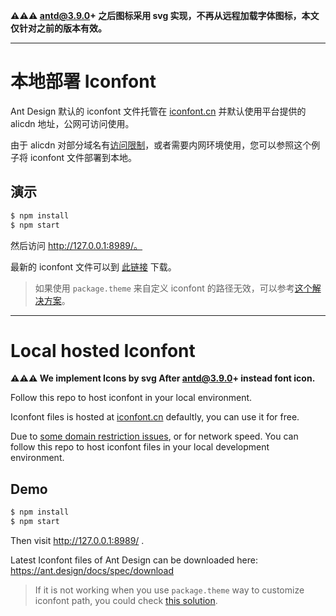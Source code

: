**⚠️⚠️⚠️ antd@3.9.0+ 之后图标采用 svg 实现，不再从远程加载字体图标，本文仅针对之前的版本有效。**

---

# 本地部署 Iconfont

Ant Design 默认的 iconfont 文件托管在 [iconfont.cn](http://iconfont.cn/) 并默认使用平台提供的 alicdn 地址，公网可访问使用。

由于 alicdn 对部分域名有[访问限制](https://github.com/ant-design/ant-design/issues/1070)，或者需要内网环境使用，您可以参照这个例子将 iconfont 文件部署到本地。

## 演示

```bash
$ npm install
$ npm start
```

然后访问 http://127.0.0.1:8989/。

最新的 iconfont 文件可以到 [此链接](https://ant.design/docs/spec/download-cn) 下载。

> 如果使用 `package.theme` 来自定义 iconfont 的路径无效，可以参考[这个解决方案](https://github.com/visvadw/dvajs-user-dashboard/pull/2)。

---

# Local hosted Iconfont

**⚠️⚠️⚠️ We implement Icons by svg After antd@3.9.0+ instead font icon.**

Follow this repo to host iconfont in your local environment.

Iconfont files is hosted at [iconfont.cn](http://iconfont.cn/) defaultly, you can use it for free.

Due to [some domain restriction issues](https://github.com/ant-design/ant-design/issues/1070), or for network speed.
You can follow this repo to host iconfont files in your local development environment.

## Demo

```bash
$ npm install
$ npm start
```

Then visit http://127.0.0.1:8989/ .

Latest Iconfont files of Ant Design can be downloaded here: https://ant.design/docs/spec/download

> If it is not working when you use `package.theme` way to customize iconfont path, you could check [this solution](https://github.com/visvadw/dvajs-user-dashboard/pull/2).
